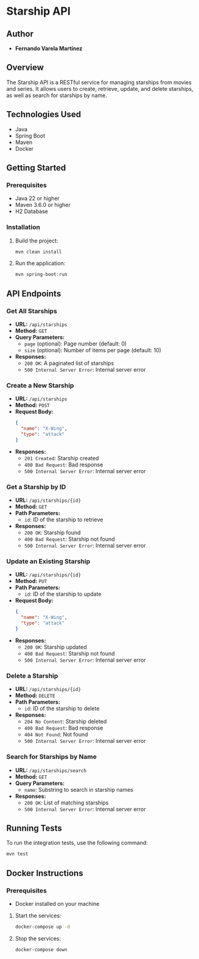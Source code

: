 # Starship API

## Author

- **Fernando Varela Martínez**

## Overview

The Starship API is a RESTful service for managing starships from movies and series. It allows users to create,
retrieve, update, and delete starships, as well as search for starships by name.

## Technologies Used

- Java
- Spring Boot
- Maven
- Docker

## Getting Started

### Prerequisites

- Java 22 or higher
- Maven 3.6.0 or higher
- H2 Database

### Installation

1. Build the project:
    ```sh
    mvn clean install
    ```

2. Run the application:
    ```sh
    mvn spring-boot:run
    ```

## API Endpoints

### Get All Starships

- **URL:** `/api/starships`
- **Method:** `GET`
- **Query Parameters:**
    - `page` (optional): Page number (default: 0)
    - `size` (optional): Number of items per page (default: 10)
- **Responses:**
    - `200 OK`: A paginated list of starships
    - `500 Internal Server Error`: Internal server error

### Create a New Starship

- **URL:** `/api/starships`
- **Method:** `POST`
- **Request Body:**
    ```json
    {
      "name": "X-Wing",
      "type": "attack"
    }
    ```
- **Responses:**
    - `201 Created`: Starship created
    - `400 Bad Request`: Bad response
    - `500 Internal Server Error`: Internal server error

### Get a Starship by ID

- **URL:** `/api/starships/{id}`
- **Method:** `GET`
- **Path Parameters:**
    - `id`: ID of the starship to retrieve
- **Responses:**
    - `200 OK`: Starship found
    - `400 Bad Request`: Starship not found
    - `500 Internal Server Error`: Internal server error

### Update an Existing Starship

- **URL:** `/api/starships/{id}`
- **Method:** `PUT`
- **Path Parameters:**
    - `id`: ID of the starship to update
- **Request Body:**
    ```json
    {
      "name": "X-Wing",
      "type": "attack"
    }
    ```
- **Responses:**
    - `200 OK`: Starship updated
    - `400 Bad Request`: Starship not found
    - `500 Internal Server Error`: Internal server error

### Delete a Starship

- **URL:** `/api/starships/{id}`
- **Method:** `DELETE`
- **Path Parameters:**
    - `id`: ID of the starship to delete
- **Responses:**
    - `204 No Content`: Starship deleted
    - `400 Bad Request`: Bad response
    - `404 Not Found`: Not found
    - `500 Internal Server Error`: Internal server error

### Search for Starships by Name

- **URL:** `/api/starships/search`
- **Method:** `GET`
- **Query Parameters:**
    - `name`: Substring to search in starship names
- **Responses:**
    - `200 OK`: List of matching starships
    - `500 Internal Server Error`: Internal server error

## Running Tests

To run the integration tests, use the following command:

```sh
mvn test
```

## Docker Instructions

### Prerequisites

- Docker installed on your machine

1. Start the services:
    ```sh
    docker-compose up -d
    ```

2. Stop the services:
    ```sh
    docker-compose down
    ```